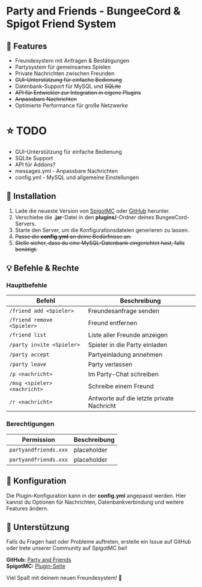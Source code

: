 # Party and Friends - BungeeCord & Spigot Friend System

## 🌟 Features

- Freundesystem mit Anfragen & Bestätigungen
- Partysystem für gemeinsames Spielen
- Private Nachrichten zwischen Freunden
- ~~GUI-Unterstützung für einfache Bedienung~~
- Datenbank-Support für MySQL und  ~~SQLite~~
- ~~API für Entwickler zur Integration in eigene Plugins~~
- ~~Anpassbare Nachrichten~~
- Optimierte Performance für große Netzwerke

# ⭐ TODO

- GUI-Unterstützung für einfache Bedienung
- SQLite Support
- API für Addons?
- messages.yml - Anpassbare Nachrichten
- config.yml - MySQL und allgemeine Einstellungen


## 📝 Installation

1. Lade die neueste Version von [SpigotMC](https://www.spigotmc.org/resources/party-friends.123475/) oder [GitHub](https://github.com/crackscout123/PartyAndFriends) herunter.
2. Verschiebe die **.jar**-Datei in den **plugins/**-Ordner deines BungeeCord-Servers.
3. Starte den Server, um die Konfigurationsdateien generieren zu lassen.
4. ~~Passe die **config.yml** an deine Bedürfnisse an.~~
5. ~~Stelle sicher, dass du eine MySQL-Datenbank eingerichtet hast, falls benötigt.~~

## 💡 Befehle & Rechte

### Hauptbefehle
| Befehl | Beschreibung |
|--------|-------------|
| `/friend add <Spieler>` | Freundesanfrage senden |
| `/friend remove <Spieler>` | Freund entfernen |
| `/friend list` | Liste aller Freunde anzeigen |
| `/party invite <Spieler>` | Spieler in die Party einladen |
| `/party accept` | Partyeinladung annehmen |
| `/party leave` | Party verlassen |
| `/p <nachricht>` | Im Party-Chat schreiben |
| `/msg <spieler> <nachricht>` | Schreibe einem Freund |
| `/r <nachricht>` | Antworte auf die letzte private Nachricht |

### Berechtigungen
| Permission | Beschreibung |
|------------|-------------|
| `partyandfriends.xxx` | placeholder |
| `partyandfriends.xxx` | placeholder |

## 🔧 Konfiguration

Die Plugin-Konfiguration kann in der **config.yml** angepasst werden. Hier kannst du Optionen für Nachrichten, Datenbankverbindung und weitere Features ändern.

## 💌 Unterstützung

Falls du Fragen hast oder Probleme auftreten, erstelle ein Issue auf GitHub oder trete unserer Community auf SpigotMC bei!

**GitHub:** [Party and Friends](https://github.com/crackscout123/PartyAndFriends)  
**SpigotMC:** [Plugin-Seite](https://www.spigotmc.org/resources/party-friends.123475/)

Viel Spaß mit deinem neuen Freundesystem! 🚀
